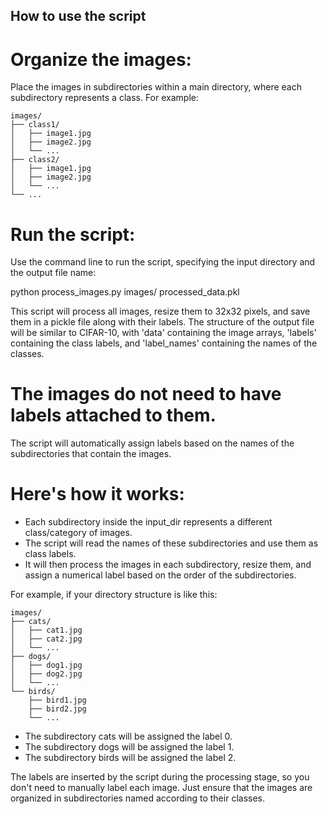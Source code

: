 ## How to use the script
# Organize the images: 
Place the images in subdirectories within a main directory, where each subdirectory represents a class. For example:
```
images/
├── class1/
│   ├── image1.jpg
│   ├── image2.jpg
│   └── ...
├── class2/
│   ├── image1.jpg
│   ├── image2.jpg
│   └── ...
└── ...
```
# Run the script: 
Use the command line to run the script, specifying the input directory and the output file name:

python process_images.py images/ processed_data.pkl

This script will process all images, resize them to 32x32 pixels, and save them in a pickle file along with their labels. 
The structure of the output file will be similar to CIFAR-10, with 'data' containing the image arrays, 'labels' containing the class labels, and 'label_names' containing the names of the classes.

# The images do not need to have labels attached to them. 
The script will automatically assign labels based on the names of the subdirectories that contain the images.

# Here's how it works:
  * Each subdirectory inside the input_dir represents a different class/category of images.
  * The script will read the names of these subdirectories and use them as class labels.
  * It will then process the images in each subdirectory, resize them, and assign a numerical label based on the order of the subdirectories.

For example, if your directory structure is like this:
```
images/
├── cats/
│   ├── cat1.jpg
│   ├── cat2.jpg
│   └── ...
├── dogs/
│   ├── dog1.jpg
│   ├── dog2.jpg
│   └── ...
└── birds/
    ├── bird1.jpg
    ├── bird2.jpg
    └── ...
```
  * The subdirectory cats will be assigned the label 0.
  * The subdirectory dogs will be assigned the label 1.
  * The subdirectory birds will be assigned the label 2.

The labels are inserted by the script during the processing stage, so you don't need to manually label each image. 
Just ensure that the images are organized in subdirectories named according to their classes.
